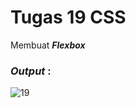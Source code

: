 # Tugas 19 CSS

Membuat <b><i>Flexbox</i></b>

<h3><i>Output </i>:</h3>

![19](https://user-images.githubusercontent.com/92837751/183272164-22210e3e-644b-4635-a52f-ddd2d97fc919.jpg)
